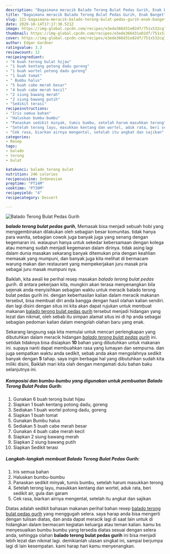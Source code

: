 ```yaml
---
description: "Bagaimana meracik Balado Terong Bulat Pedas Gurih, Enak Banget"
title: "Bagaimana meracik Balado Terong Bulat Pedas Gurih, Enak Banget"
slug: 221-bagaimana-meracik-balado-terong-bulat-pedas-gurih-enak-banget
date: 2020-10-14T17:17:30.521Z
image: https://img-global.cpcdn.com/recipes/e3ede366d31e82df/751x532cq70/balado-terong-bulat-pedas-gurih-foto-resep-utama.jpg
thumbnail: https://img-global.cpcdn.com/recipes/e3ede366d31e82df/751x532cq70/balado-terong-bulat-pedas-gurih-foto-resep-utama.jpg
cover: https://img-global.cpcdn.com/recipes/e3ede366d31e82df/751x532cq70/balado-terong-bulat-pedas-gurih-foto-resep-utama.jpg
author: Edgar Gardner
ratingvalue: 3.3
reviewcount: 12
recipeingredient:
- "6 buah terong bulat hijau"
- "1 buah kentang potong dadu goreng"
- "1 buah wortel potong dadu goreng"
- "1 buah tomat"
- " Bumbu halus"
- "5 buah cabe merah besar"
- "4 buah cabe merah kecil"
- "2 siung bawang merah"
- "2 siung bawang putih"
- "Sedikit terasi"
recipeinstructions:
- "Iris semua bahan"
- "Haluskan bumbu-bumbu"
- "Panaskan sedikit minyak, tumis bumbu, setelah harum masukkan terong"
- "Setelah terong layu, masukkan kentang dan wortel, aduk rata, beri sedikit air, gula dan garam"
- "Cek rasa, biarkan airnya mengental, setelah itu angkat dan sajikan"
categories:
- Resep
tags:
- balado
- terong
- bulat

katakunci: balado terong bulat 
nutrition: 246 calories
recipecuisine: Indonesian
preptime: "PT14M"
cooktime: "PT30M"
recipeyield: "4"
recipecategory: Dessert

---
```



![Balado Terong Bulat Pedas Gurih](https://img-global.cpcdn.com/recipes/e3ede366d31e82df/751x532cq70/balado-terong-bulat-pedas-gurih-foto-resep-utama.jpg)

<b><i>balado terong bulat pedas gurih</i></b>, Memasak bisa menjadi sebuah hobi yang menggembirakan dilakukan oleh sebagian besar komunitas. tidak hanya para wanita, sebagian cowok juga banyak juga yang senang dengan kegemaran ini. walaupun hanya untuk sekedar kebersamaan dengan kolega atau memang sudah menjadi kegemaran dalam dirinya. tidak asing lagi dalam dunia masakan sekarang banyak ditemukan pria dengan keahlian memasak yang mumpuni, dan banyak juga kita melihat di bermacam warung makan dan restaurant yang mempekerjakan juru masak pria sebagai juru masak mumpuni nya.



Baiklah, kita awali ke perihal resep masakan <i>balado terong bulat pedas gurih</i>. di antara pekerjaan kita, mungkin akan terasa menyenangkan bila sejenak anda menyisihkan sebagian waktu untuk meracik balado terong bulat pedas gurih ini. dengan keberhasilan kalian dalam meracik makanan tersebut, bisa membuat diri anda bangga dengan hasil olahan kalian sendiri. dan lagi disini dengan situs ini kita akan dapat rujukan untuk membuat makanan <u>balado terong bulat pedas gurih</u> tersebut menjadi hidangan yang lezat dan nikmat, oleh sebab itu simpan alamat situs ini di hp anda sebagai sebagian pedoman kalian dalam mengolah olahan baru yang enak.


Sekarang langsung saja kita memulai untuk mencari perlengkapan yang dibutuhkan dalam meracik hidangan <u><i>balado terong bulat pedas gurih</i></u> ini. setidak tidaknya bisa disiapkan <b>10</b> bahan yang dibutuhkan untuk makanan ini. supaya nanti dapat membuahkan rasa yang lumayan dan sempurna. dan juga sempatkan waktu anda sedikit, sebab anda akan mengolahnya sedikit banyak dengan <b>5</b> tahap. saya ingin berbagai hal yang dibutuhkan sudah kita miliki disini, Baiklah mari kita olah dengan mengamati dulu bahan baku selanjutnya ini.

<!--inarticleads1-->

##### Komposisi dan bumbu-bumbu yang digunakan untuk pembuatan Balado Terong Bulat Pedas Gurih:

1. Gunakan 6 buah terong bulat hijau
1. Siapkan 1 buah kentang potong dadu, goreng
1. Sediakan 1 buah wortel potong dadu, goreng
1. Siapkan 1 buah tomat
1. Gunakan  Bumbu halus
1. Sediakan 5 buah cabe merah besar
1. Gunakan 4 buah cabe merah kecil
1. Siapkan 2 siung bawang merah
1. Siapkan 2 siung bawang putih
1. Siapkan Sedikit terasi




<!--inarticleads2-->

##### Langkah-langkah membuat Balado Terong Bulat Pedas Gurih:

1. Iris semua bahan
1. Haluskan bumbu-bumbu
1. Panaskan sedikit minyak, tumis bumbu, setelah harum masukkan terong
1. Setelah terong layu, masukkan kentang dan wortel, aduk rata, beri sedikit air, gula dan garam
1. Cek rasa, biarkan airnya mengental, setelah itu angkat dan sajikan




Diatas adalah sedikit bahasan makanan perihal bahan resep <u>balado terong bulat pedas gurih</u> yang menggugah selera. saya harap anda bisa mengerti dengan tulisan diatas, dan anda dapat meracik lagi di saat lain untuk di hidangkan dalam bermacam kegiatan keluarga atau teman kalian. kamu bs menyesuaikan bumbu bumbu yang tersedia diatas sesuai dengan selera anda, sehingga olahan <b>balado terong bulat pedas gurih</b> ini bisa menjadi lebih lezat dan nikmat lagi. demikianlah ulasan singkat ini, sampai berjumpa lagi di lain kesempatan. kami harap hari kamu menyenangkan.
